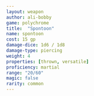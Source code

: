```yaml
---
layout: weapon
author: ali-bobby
game: polychrome
title:  "Spontoon"
name: spontoon
cost: 15 gp
damage-dice: 1d6 / 1d8
damage-type: piercing
weight: 4
properties: [thrown, versatile]
proficiency: martial
range: "20/60"
magic: false
rarity: common
---
```

